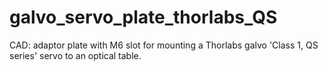 # galvo_servo_plate_thorlabs_QS
CAD: adaptor plate with M6 slot for mounting a Thorlabs galvo 'Class 1, QS series' servo to an optical table.

